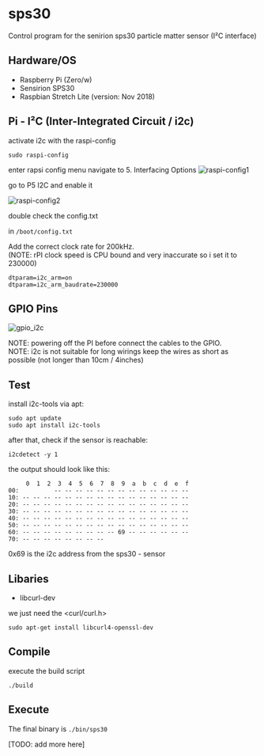 # sps30
Control program for the senirion sps30 particle matter sensor (I²C interface)

## Hardware/OS
* Raspberry Pi (Zero/w)
* Sensirion SPS30
* Raspbian Stretch Lite (version: Nov 2018)

## Pi - I²C (Inter-Integrated Circuit / i2c) 
activate i2c with the raspi-config
```
sudo raspi-config
```
enter rapsi config menu navigate to 5. Interfacing Options
![raspi-config1](https://raw.githubusercontent.com/brannow/sps30/master/docs/raspi-config_level1.png)

go to P5 I2C and enable it

![raspi-config2](https://raw.githubusercontent.com/brannow/sps30/master/docs/i2c_enable.png)

double check the config.txt 

in ```/boot/config.txt```
 
Add the correct clock rate for 200kHz. <br /> (NOTE: rPI clock speed is CPU bound and very inaccurate so i set it to 230000)
```
dtparam=i2c_arm=on
dtparam=i2c_arm_baudrate=230000
```

## GPIO Pins

![gpio_i2c](https://raw.githubusercontent.com/brannow/sps30/master/docs/gpio_i2c.png)

NOTE: powering off the PI before connect the cables to the GPIO.<br />
NOTE: i2c is not suitable for long wirings keep the wires as short as possible (not longer than 10cm / 4inches)

## Test

install i2c-tools via apt:
``` 
sudo apt update
sudo apt install i2c-tools
```

after that, check if the sensor is reachable:
```
i2cdetect -y 1
```
the output should look like this: 
``` 
     0  1  2  3  4  5  6  7  8  9  a  b  c  d  e  f
00:          -- -- -- -- -- -- -- -- -- -- -- -- -- 
10: -- -- -- -- -- -- -- -- -- -- -- -- -- -- -- -- 
20: -- -- -- -- -- -- -- -- -- -- -- -- -- -- -- -- 
30: -- -- -- -- -- -- -- -- -- -- -- -- -- -- -- -- 
40: -- -- -- -- -- -- -- -- -- -- -- -- -- -- -- -- 
50: -- -- -- -- -- -- -- -- -- -- -- -- -- -- -- -- 
60: -- -- -- -- -- -- -- -- -- 69 -- -- -- -- -- -- 
70: -- -- -- -- -- -- -- --  
```

0x69 is the i2c address from the sps30 - sensor

## Libaries
* libcurl-dev

we just need the <curl/curl.h>
```
sudo apt-get install libcurl4-openssl-dev
```

## Compile 
execute the build script 
```
./build
```

## Execute
The final binary is ```./bin/sps30```

[TODO: add more here]
